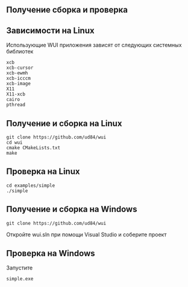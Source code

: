 ## Получение сборка и проверка

## Зависимости на Linux
Использующие WUI приложения зависят от следующих системных библиотек

    xcb
	xcb-cursor
	xcb-ewmh
	xcb-icccm
	xcb-image
	X11
	X11-xcb
	cairo
	pthread

## Получение и сборка на Linux
    git clone https://github.com/ud84/wui
    cd wui
    cmake CMakeLists.txt
    make

## Проверка на Linux
    cd examples/simple
    ./simple

## Получение и сборка на Windows
    git clone https://github.com/ud84/wui
  
Откройте wui.sln при помощи Visual Studio и соберите проект

## Проверка на Windows
Запустите

    simple.exe
